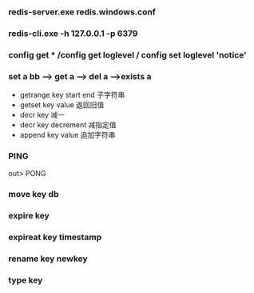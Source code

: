 ### redis-server.exe redis.windows.conf
### redis-cli.exe -h 127.0.0.1 -p 6379  
### config get * /config get loglevel / config set loglevel 'notice'

### set a bb  --> get a --> del a -->exists a
- getrange key start end  子字符串
- getset key value 返回旧值
- decr key 减一
- decr key decrement 减指定值
- append key value 追加字符串

### PING 
out> PONG

### move key db

### expire key
### expireat key timestamp

### rename key newkey

### type key